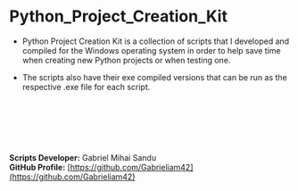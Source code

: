 # Python_Project_Creation_Kit



* Python Project Creation Kit is a collection of scripts that I developed and compiled for the Windows operating system in order to help save time when creating new Python projects or when testing one.

* The scripts also have their exe compiled versions that can be run as the respective .exe file for each script.







<br><br>




<br><br>





**Scripts Developer:** Gabriel Mihai Sandu  
**GitHub Profile:** [https://github.com/Gabrieliam42](https://github.com/Gabrieliam42)
